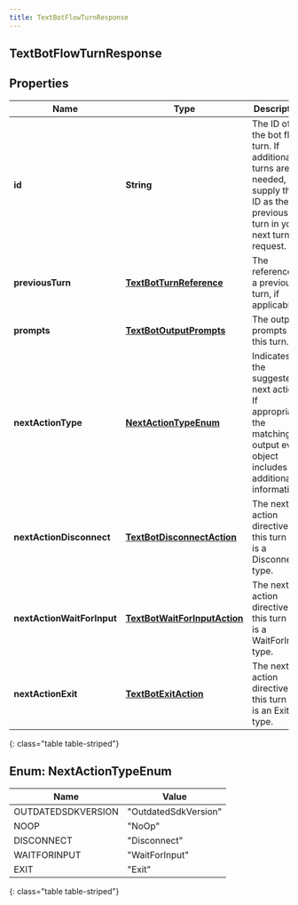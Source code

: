 ```yaml
---
title: TextBotFlowTurnResponse
---
```

## TextBotFlowTurnResponse


## Properties

| Name | Type | Description | Notes |
| ------------ | ------------- | ------------- | ------------- |
| **id** | <!----><!---->**String**<!----> | The ID of the bot flow turn. If additional turns are needed, supply this ID as the previous turn in your next turn request. |  |
| **previousTurn** | <!----><!---->[**TextBotTurnReference**](TextBotTurnReference.html)<!----> | The reference to a previous turn, if applicable. |  [optional] |
| **prompts** | <!----><!---->[**TextBotOutputPrompts**](TextBotOutputPrompts.html)<!----> | The output prompts for this turn. |  [optional] |
| **nextActionType** | [**NextActionTypeEnum**](#NextActionTypeEnum)<!----> | Indicates the suggested next action. If appropriate, the matching output event object includes additional information. |  |
| **nextActionDisconnect** | <!----><!---->[**TextBotDisconnectAction**](TextBotDisconnectAction.html)<!----> | The next action directive for this turn if it is a Disconnect type. |  [optional] |
| **nextActionWaitForInput** | <!----><!---->[**TextBotWaitForInputAction**](TextBotWaitForInputAction.html)<!----> | The next action directive for this turn if it is a WaitForInput type. |  [optional] |
| **nextActionExit** | <!----><!---->[**TextBotExitAction**](TextBotExitAction.html)<!----> | The next action directive for this turn if it is an Exit type. |  [optional] |
{: class="table table-striped"}


<a name="NextActionTypeEnum"></a>

## Enum: NextActionTypeEnum

| Name | Value |
| ---- | ----- |
| OUTDATEDSDKVERSION | &quot;OutdatedSdkVersion&quot; |
| NOOP | &quot;NoOp&quot; |
| DISCONNECT | &quot;Disconnect&quot; |
| WAITFORINPUT | &quot;WaitForInput&quot; |
| EXIT | &quot;Exit&quot; |
{: class="table table-striped"}



